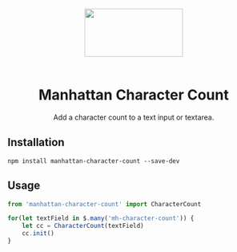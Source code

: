 <div align="center">
    <img width="196" height="96" vspace="20" src="http://assets.getme.co.uk/manhattan-logo--variation-b.svg">
    <h1>Manhattan Character Count</h1>
    <p>Add a character count to a text input or textarea.</p>
</div>

## Installation

`npm install manhattan-character-count --save-dev`


## Usage

```JavaScript
from 'manhattan-character-count' import CharacterCount

for(let textField in $.many('mh-character-count')) {
    let cc = CharacterCount(textField)
    cc.init()
}
```
